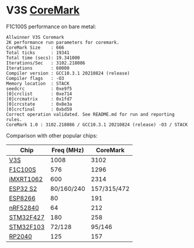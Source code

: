 # V3S [CoreMark](https://www.eembc.org/coremark/)

F1C100S performance on bare metal:
```
Allwinner V3S Coremark
2K performance run parameters for coremark.
CoreMark Size    : 666
Total ticks      : 19341
Total time (secs): 19.341000
Iterations/Sec   : 3102.218086
Iterations       : 60000
Compiler version : GCC10.3.1 20210824 (release)
Compiler flags   : -O3
Memory location  : STACK
seedcrc          : 0xe9f5
[0]crclist       : 0xe714
[0]crcmatrix     : 0x1fd7
[0]crcstate      : 0x8e3a
[0]crcfinal      : 0xbd59
Correct operation validated. See README.md for run and reporting rules.
CoreMark 1.0 : 3102.218086 / GCC10.3.1 20210824 (release) -O3 / STACK
```
Comparison with other popular chips:

| Chip                                                                   | Freq (MHz) | CoreMark    |
|------------------------------------------------------------------------|------------|-------------|
| [V3S](./)                                                              | 1008       | 3102        |
| [F1C100S](./)                                                          | 576        | 1296        |
| [iMXRT1062](https://www.pjrc.com/store/teensy40_pins.html)             | 600        | 2314        |
| [ESP32 S2](https://github.com/ochrin/coremark)                         | 80/160/240 | 157/315/472 |
| [ESP8266](https://github.com/ochrin/coremark)                          | 80         | 191         |
| [nRF52840](https://infocenter.nordicsemi.com/pdf/nRF52840_PS_v1.1.pdf) | 64         | 212         |
| [STM32F427](https://github.com/hacklabos/CoremarkPlatform)             | 180        | 258         |
| [STM32F103](https://github.com/hacklabos/CoremarkPlatform)             | 72/128     | 95/146      |
| [RP2040](https://github.com/nickfox-taterli/pico-coremark)             | 125        | 157         |
